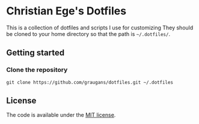 # Christian Ege's Dotfiles

This is a collection of dotfiles and scripts I use for customizing They should be cloned to your home directory so that the path is `~/.dotfiles/`.

## Getting started

### Clone the repository

```
git clone https://github.com/graugans/dotfiles.git ~/.dotfiles
```


## License

The code is available under the [MIT license](LICENSE).
